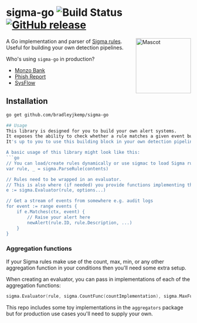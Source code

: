 # sigma-go ![Build Status](https://github.com/bradleyjkemp/sigma-go/workflows/Go/badge.svg) [![GitHub release](https://img.shields.io/github/release/bradleyjkemp/sigma-go.svg)](https://github.com/bradleyjkemp/sigma-go/releases/latest)

<img src=".github/mascot.png" alt="Mascot" width="150" align="right">

A Go implementation and parser of [Sigma rules](https://github.com/Neo23x0/sigma). Useful for building your own detection pipelines.

Who's using `sigma-go` in production?

- [Monzo Bank](https://monzo.com/blog/2022/08/05/scaling-our-security-detection-pipeline-with-sigma)
- [Phish Report](https://phish.report/IOK)
- [SysFlow](https://github.com/sysflow-telemetry)

## Installation

````bash
go get github.com/bradleyjkemp/sigma-go

## Usage
This library is designed for you to build your own alert systems.
It exposes the ability to check whether a rule matches a given event but not much else.
It's up to you to use this building block in your own detection pipeline.

A basic usage of this library might look like this:
```go
// You can load/create rules dynamically or use sigmac to load Sigma rule files
var rule, _ = sigma.ParseRule(contents)

// Rules need to be wrapped in an evaluator.
// This is also where (if needed) you provide functions implementing the count, max, etc. aggregation functions
e := sigma.Evaluator(rule, options...)

// Get a stream of events from somewhere e.g. audit logs
for event := range events {
    if e.Matches(ctx, event) {
        // Raise your alert here
        newAlert(rule.ID, rule.Description, ...)
    }
}
````

### Aggregation functions

If your Sigma rules make use of the count, max, min, or any other aggregation function in your conditions then you'll need some extra setup.

When creating an evaluator, you can pass in implementations of each of the aggregation functions:

```go
sigma.Evaluator(rule, sigma.CountFunc(countImplementation), sigma.MaxFunc(maxImplementation))
```

This repo includes some toy implementations in the `aggregators` package but for production use cases you'll need to supply your own.
